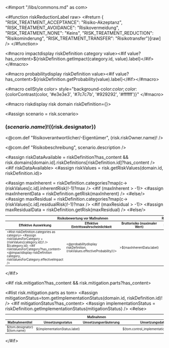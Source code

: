 <#import "/libs/commons.md" as com>

<#function riskReductionLabel raw>
  <#return { "RISK_TREATMENT_ACCEPTANCE": "Risiko-Akzeptanz",
      "RISK_TREATMENT_AVOIDANCE": "Risikovermeidung",
      "RISK_TREATMENT_NONE": "Keins",
      "RISK_TREATMENT_REDUCTION": "Risikominderung",
      "RISK_TREATMENT_TRANSFER": "Risikotransfer"}[raw] />
</#function>

<#macro impactdisplay riskDefinition category value><#if value?has_content><span style="color:${riskDefinition.getImpact(category.id, value).color}">${riskDefinition.getImpact(category.id, value).label}</span></#if></#macro>

<#macro probabilitydisplay riskDefinition value><#if value?has_content><span style="color:${riskDefinition.getProbability(value).color}">${riskDefinition.getProbability(value).label}</span></#if></#macro>

<#macro cellStyle color>
  style="background-color:${color};color:${colorContrast(color, '#e3e3e3', '#7c7c7b', '#929292', '#ffffff')}"
</#macro>


<#macro riskdisplay risk domain riskDefinition={}>
<div class="risk">

<#assign scenario = risk.scenario>

### ${(scenario.name)!} (${risk.designator})

<@com.def "Risikoverantwortlicher/-Eigentümer", (risk.riskOwner.name)! />

<@com.def "Risikobeschreibung", scenario.description />

<#assign riskDataAvailable = riskDefinition?has_content && risk.domains[domain.id].riskDefinitions[riskDefinition.id]?has_content />
<#if riskDataAvailable>
<#assign riskValues = risk.getRiskValues(domain.id, riskDefinition.id)>

<table class="table" style="width:100%;font-size:70%;">
<colgroup>
  <col span="1" style="width: 20%;">
  <col span="1" style="width: 10%;">
  <col span="1" style="width: 12%;">
  <col span="1" style="width: 46%;">
  <col span="1" style="width: 12%;">
</colgroup>
<thead>
<tr>
<th colspan="3">Risikobewertung vor Maßnahmen</th>
<th>Risikobehandlung</th>
<th colspan="1">Risikobewertung nach Maßnahmen</th>
</tr>
<tr>
<th>Effektive Auswirkung</th>
<th>Effektive Eintrittswahrscheinlichkeit</th>
<th>Bruttorisiko (maximaler Wert)</th>
<th>Risikoreduktion</th>
<th>Nettorisiko (maximaler Wert)</th>
</tr>
</thead>
<tbody>
<tr>
<td>
<#list riskDefinition.categories as category>
<#assign riskValuesForCategory = (riskValues[category.id])! />
${category.id}:
<#if riskValuesForCategory?has_content>
<@impactdisplay riskDefinition category, riskValuesForCategory.effectiveImpact />
</#if>
<br/>
</#list>
</td>
<td><@probabilitydisplay riskDefinition, (riskValues.effectiveProbability)!/></td>
<#assign maxInherent = riskDefinition.categories?map(c->(riskValues[c.id].inherentRisk)!-1)?max />
<#if (maxInherent > -1)>
<#assign maxInherentData = riskDefinition.getRisk(maxInherent) />
<td <@dpRisk.cellStyle maxInherentData.color />>${maxInherentData.label}</td>
<#else/>
<td />
</#if>
<td>
<#list riskDefinition.categories as category>
${category.id}:
<#assign riskValuesForCategory = (riskValues[category.id])! />
<#if riskValuesForCategory?has_content>
${(riskValuesForCategory.riskTreatments?map(t->riskReductionLabel(t))?join(', '))!}
<#if (riskValuesForCategory.riskTreatmentExplanation)?has_content>
<br/>
${riskValuesForCategory.riskTreatmentExplanation}
</#if>
</#if>
<br/>
</#list>
</td>
<#assign maxResidual = riskDefinition.categories?map(c->(riskValues[c.id].residualRisk)!-1)?max />
<#if (maxResidual > -1)>
<#assign maxResidualData = riskDefinition.getRisk(maxResidual) />
<td <@dpRisk.cellStyle maxResidualData.color />>${maxResidualData.label}</td>
<#else/>
<td />
</#if>

</tr>
</tbody>
</table>

</#if>



<#if risk.mitigation?has_content && risk.mitigation.parts?has_content>
<table class="table " style="width:100%;font-size:70%;">
<colgroup>
  <col span="1" style="width: 40%;">
  <col span="1" style="width: 10%;">
  <col span="1" style="width: 40%;">
  <col span="1" style="width: 10%;">
</colgroup>
<thead>
<tr>
<th colspan="4">Maßnahmen</th>
</tr>
<tr>
<th>Maßnahmentitel</th>
<th>Umsetzungs&shy;status</th>
<th>Umsetzungserläuterung</th>
<th>Umset&shy;zungs&shy;datum</th>
</tr>
</thead>
<tbody>
<#list risk.mitigation.parts as tom>
<#assign mitigationStatus=tom.getImplementationStatus(domain.id, riskDefinition.id)! />
<tr>
<td>${tom.designator} ${tom.name}</td>
<#if mitigationStatus?has_content>
<#assign implementationStatus = riskDefinition.getImplementationStatus(mitigationStatus) />
<td style="color:${implementationStatus.color}">${implementationStatus.label}</td>
<#else>
<td></td>
</#if>
<td>${tom.control_implementation_explanation!}</td>
<td>${(tom.control_implementation_date?date.iso)!}</td>
</tr>
</#list>
</tbody>
</table>

</#if>
</div>
</#macro>